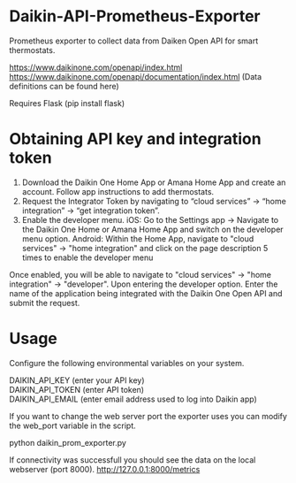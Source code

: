 # Daikin-API-Prometheus-Exporter
Prometheus exporter to collect data from Daiken Open API for smart thermostats.

https://www.daikinone.com/openapi/index.html
https://www.daikinone.com/openapi/documentation/index.html (Data definitions can be found here)

Requires Flask (pip install flask)

# Obtaining API key and integration token
1. Download the Daikin One Home App or Amana Home App and create an account. Follow app instructions to add thermostats.
2. Request the Integrator Token by navigating to “cloud services” -> “home integration” -> “get integration token”.
3. Enable the developer menu.
iOS: Go to the Settings app -> Navigate to the Daikin One Home or Amana Home App and switch on the developer menu option.
Android: Within the Home App, navigate to "cloud services" -> "home integration" and click on the page description 5 times to enable the developer menu

Once enabled, you will be able to navigate to "cloud services" -> "home integration" -> "developer". Upon entering the developer option.
Enter the name of the application being integrated with the Daikin One Open API and submit the request. 

# Usage
Configure the following environmental variables on your system.

DAIKIN_API_KEY (enter your API key)<br>
DAIKIN_API_TOKEN (enter API token)<br>
DAIKIN_API_EMAIL (enter email address used to log into Daikin app)<br>

If you want to change the web server port the exporter uses you can modify the web_port variable in the script.

python daikin_prom_exporter.py

If connectivity was successfull you should see the data on the local webserver (port 8000).
http://127.0.0.1:8000/metrics
